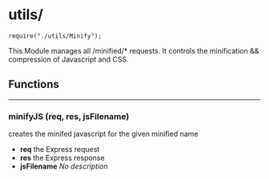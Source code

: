 # utils/
`require("./utils/Minify");`

This Module manages all /minified/* requests. It controls the 
minification && compression of Javascript and CSS.

## Functions

- - -
### minifyJS (req, res, jsFilename)
creates the minifed javascript for the given minified name

* **req** the Express request
* **res** the Express response
* **jsFilename** *No description*

